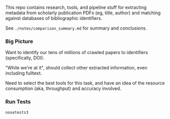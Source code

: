 
This repo contains research, tools, and pipeline stuff for extracting metadata
from scholarly publication PDFs (eg, title, author) and matching against 
databases of bibliographic identifiers.

See `./notes/comparison_summary.md` for summary and conclusions.

### Big Picture

Want to identify our tens of millions of crawled papers to identifiers
(specifically, DOI).

"While we're at it", should collect other extracted information, even including
fulltext.

Need to select the best tools for this task, and have an idea of the resource
consumption (aka, throughput) and accuracy involved.

### Run Tests

    nosetests3
